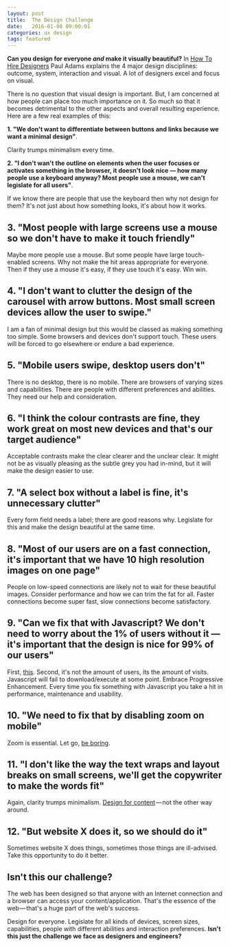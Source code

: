 ```yaml
---
layout: post
title:  The Design Challenge
date:   2016-01-08 09:00:01
categories: ux design
tags: featured
---
```


**Can you design for everyone *and* make it visually beautiful?** In [How To Hire Designers](https://medium.com/intercom-inside/how-to-hire-designers-960663e3a3e6#.eu7al1wfu) Paul Adams explains the 4 major design disciplines: outcome, system, interaction and visual. A lot of designers excel and focus on visual.

There is no question that visual design is important. But, I am concerned at how people can place too much importance on it. So much so that it becomes detrimental to the other aspects and overall resulting experience. Here are a few real examples of this:

**1. "We don't want to differentiate between buttons and links because we want a minimal design"**.

Clarity trumps minimalism every time.

**2. "I don't wan't the outline on elements when the user focuses or activates something in the browser, it doesn't look nice &mdash; how many people use a keyboard anyway? Most people use a mouse, we can't legislate for all users"**.

If we know there are people that use the keyboard then why not design for them? It's not just about how something looks, it's about how it works.

## 3. "Most people with large screens use a mouse so we don't have to make it touch friendly"

Maybe more people use a mouse. But some people have large touch-enabled screens. Why not make the hit areas appropriate for everyone. Then if they use a mouse it's easy, if they use touch it's easy. Win win.

## 4. "I don't want to clutter the design of the carousel with arrow buttons. Most small screen devices allow the user to swipe."

I am a fan of minimal design but this would be classed as making something too simple. Some browsers and devices don't support touch. These users will be forced to go elsewhere or endure a bad experience.

## 5. "Mobile users swipe, desktop users don't"

There is no desktop, there is no mobile. There are browsers of varying sizes and capabilities. There are people with different preferences and abilities. They need our help and consideration.

## 6. "I think the colour contrasts are fine, they work great on most new devices and that's our target audience"

Acceptable contrasts make the clear clearer and the unclear clear. It might not be as visually pleasing as the subtle grey you had in-mind, but it will make the design easier to use.

## 7. "A select box without a label is fine, it's unnecessary clutter"

Every form field needs a label; there are good reasons why. Legislate for this and make the design beautiful at the same time.

## 8. "Most of our users are on a fast connection, it's important that we have 10 high resolution images on one page"

People on low-speed connections are likely not to wait for these beautiful images. Consider performance and how we can trim the fat for all. Faster connections become super fast, slow connections become satisfactory.

## 9. "Can we fix that with Javascript? We don't need to worry about the 1% of users without it &mdash; it's important that the design is nice for 99% of our users"

First, [this](http://kryogenix.org/code/browser/everyonehasjs.html). Second, it's not the amount of users, its the amount of visits. Javascript will fail to download/execute at some point. Embrace Progressive Enhancement. Every time you fix something with Javascript you take a hit in performance, maintenance and usability.

## 10. "We need to fix that by disabling zoom on mobile"

Zoom is essential. Let go, [be boring](http://blog.capwatkins.com/the-boring-designer).

## 11. "I don't like the way the text wraps and layout breaks on small screens, we'll get the copywriter to make the words fit"

Again, clarity trumps minimalism. [Design for content](https://www.uie.com/articles/content_and_design/) &mdash; not the other way around.

## 12. "But website X does it, so we should do it"

Sometimes website X does things, sometimes those things are ill-advised. Take this opportunity to do it better.

## Isn't this our challenge?

The web has been designed so that anyone with an Internet connection and a browser can access your content/application. That's the essence of the web &mdash; that's a huge part of the web's success.

Design for everyone. Legislate for all kinds of devices, screen sizes, capabilities, people with different abilities and interaction preferences. **Isn't this just the challenge we face as designers and engineers?**
